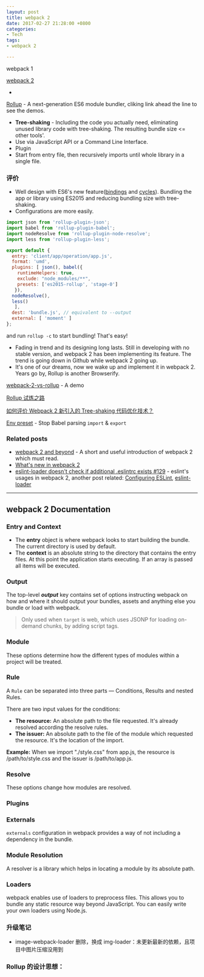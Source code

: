 ```yaml
---
layout: post
title: webpack 2
date: 2017-02-27 21:28:00 +0800
categories:
- Tech
tags:
- webpack 2

---
```




webpack 1

[webpack 2](https://webpack.js.org/) 

- 

[Rollup](http://rollupjs.org/) - A next-generation ES6 module bundler, cliking link ahead the line to see the demos.

- **Tree-shaking** - Including the code you actually need, eliminating unused library code with tree-shaking. The resulting bundle size <= other tools'.
- Use via JavaScript API or a Command Line Interface.
- Plugin
- Start from entry file, then recursively imports until whole library in a single file.

### 评价

- Well design with ES6's new feature([bindings](https://github.com/rollup/rollup/wiki/Bindings) and [cycles](https://github.com/rollup/rollup/wiki/Cycles)). Bundling the app or library using ES2015 and reducing bundling size with tree-shaking.
- Configurations are more easily. 

``` javascript
import json from 'rollup-plugin-json';
import babel from 'rollup-plugin-babel';
import nodeResolve from 'rollup-plugin-node-resolve';
import less from 'rollup-plugin-less';

export default {
  entry: 'client/app/operation/app.js',
  format: 'umd',
  plugins: [ json(), babel({ 
	runtimeHelpers: true,
	exclude: "node_modules/**",
    presets: ['es2015-rollup', 'stage-0']
   }),
  nodeResolve(),
  less()
   ],
  dest: 'bundle.js', // equivalent to --output
  external: [ 'moment' ]
};

```

and run `rollup -c` to start bundling! That's easy!

- Fading in trend and its designing long lasts. Still in developing with no stable version, and webpack 2 has been implementing its feature. The trend is going down in Github while webpack 2 going up.
- It's one of our dreams, now we wake up and implement it in webpack 2. Years go by, Rollup is another Browserify.

[webpack-2-vs-rollup](https://github.com/raphamorim/webpack-2-vs-rollup) - A demo

[Rollup 试炼之路](https://segmentfault.com/a/1190000004331382)

[如何评价 Webpack 2 新引入的 Tree-shaking 代码优化技术？](https://www.zhihu.com/question/41922432)

[Env preset](https://babeljs.io/docs/plugins/preset-env/#options) - Stop Babel parsing `import` & `export`

### Related posts

- [webpack 2 and beyond](https://medium.com/webpack/webpack-2-and-beyond-40520af9067f#.z46x4n19m) - A short and useful introduction of webpack 2 which must read.
- [What's new in webpack 2](https://gist.github.com/sokra/27b24881210b56bbaff7#resolving-options)
- [eslint-loader doesn't check if additional .eslintrc exists #129](https://github.com/MoOx/eslint-loader/issues/129) - eslint's usages in webpack 2, another post related: [Configuring ESLint](http://eslint.org/docs/user-guide/configuring), [eslint-loader](https://github.com/MoOx/eslint-loader)

----

## webpack 2 Documentation

### Entry and Context

- The **entry** object is where webpack looks to start building the bundle. The current directory is used by default.
- The **context** is an absolute string to the directory that contains the entry files. At this point the application starts executing. If an array is passed all items will be executed.

### Output

The top-level ***output*** key contains set of options instructing webpack on how and where it should output your bundles, assets and anything else you bundle or load with webpack.

> Only used when `target` is web, which uses JSONP for loading on-demand chunks, by adding script tags.


### Module

These options determine how the different types of modules within a project will be treated.

### Rule

A `Rule` can be separated into three parts — Conditions, Results and nested Rules.

There are two input values for the conditions:

- **The resource:** An absolute path to the file requested. It's already resolved according the resolve rules.
- **The issuer:** An absolute path to the file of the module which requested the resource. It's the location of the import.

**Example:** When we import "./style.css" from app.js, the resource is /path/to/style.css and the issuer is /path/to/app.js.

### Resolve

These options change how modules are resolved.

### Plugins


### Externals

`externals` configuration in webpack provides a way of not including a dependency in the bundle. 

### Module Resolution

A resolver is a library which helps in locating a module by its absolute path. 

### Loaders

webpack enables use of loaders to preprocess files. This allows you to bundle any static resource way beyond JavaScript. You can easily write your own loaders using Node.js.




### 升级笔记

- image-webpack-loader 删除，换成 img-loader：未更新最新的依赖，且项目中图片压缩没用到


### Rollup 的设计思想：

